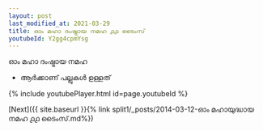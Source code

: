 ```yaml
---
layout: post
last_modified_at: 2021-03-29
title: ഓം മഹാ ദംഷ്ട്രായ നമഹ ൧൧ ടൈംസ്
youtubeId: Y2gg4cpmYsg
---
```

 
 
 ഓം മഹാ ദംഷ്ട്രായ നമഹ 
 
 -  ആർക്കാണ് പല്ലുകൾ ഉള്ളത് 
 
  
 
  
 
 
 
 
 
 


{% include youtubePlayer.html id=page.youtubeId %}
 
[Next]({{ site.baseurl }}{% link  split1/_posts/2014-03-12-ഓം മഹായുദ്ധായ നമഹ ൧൧ ടൈംസ്.md%})
 
